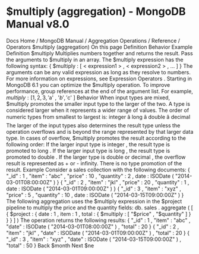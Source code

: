 # $multiply (aggregation) - MongoDB Manual v8.0


Docs Home / MongoDB Manual / Aggregation Operations / Reference / Operators $multiply (aggregation) On this page Definition Behavior Example Definition $multiply Multiplies numbers together and returns the result. Pass the
arguments to $multiply in an array. The $multiply expression has the following syntax: { $multiply : [ < expression1 > , < expression2 > , ... ] } The arguments can be any valid expression as long as they resolve to numbers. For
more information on expressions, see Expression Operators . Starting in MongoDB 6.1 you can optimize the $multiply operation.
To improve performance, group references at the end of the argument
list. For example, $multiply : [ 1 , 2 , 3 , '$a' , '$b' , '$c' ] Behavior When input types are mixed, $multiply promotes the smaller input
type to the larger of the two. A type is considered larger when it
represents a wider range of values. The order of numeric types from
smallest to largest is: integer â long â double â decimal The larger of the input types also determines the result type unless
the operation overflows and is beyond the range represented by that
larger data type. In cases of overflow, $multiply promotes the
result according to the following order: If the larger input type is integer , the result type
is promoted to long . If the larger input type is long , the result type is
promoted to double . If the larger type is double or decimal , the overflow result is represented
as + or - infinity. There is no type promotion of the result. Example Consider a sales collection with the following documents: { "_id" : 1 , "item" : "abc" , "price" : 10 , "quantity" : 2 , date : ISODate ( "2014-03-01T08:00:00Z" ) } { "_id" : 2 , "item" : "jkl" , "price" : 20 , "quantity" : 1 , date : ISODate ( "2014-03-01T09:00:00Z" ) } { "_id" : 3 , "item" : "xyz" , "price" : 5 , "quantity" : 10 , date : ISODate ( "2014-03-15T09:00:00Z" ) } The following aggregation uses the $multiply expression
in the $project pipeline to multiply the price and the quantity fields: db. sales . aggregate ( [ { $project : { date : 1 , item : 1 , total : { $multiply : [ "$price" , "$quantity" ] } } } ] ) The operation returns the following results: { "_id" : 1 , "item" : "abc" , "date" : ISODate ( "2014-03-01T08:00:00Z" ) , "total" : 20 } { "_id" : 2 , "item" : "jkl" , "date" : ISODate ( "2014-03-01T09:00:00Z" ) , "total" : 20 } { "_id" : 3 , "item" : "xyz" , "date" : ISODate ( "2014-03-15T09:00:00Z" ) , "total" : 50 } Back $month Next $ne
